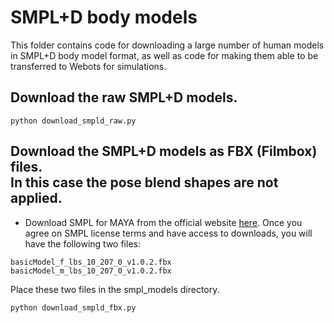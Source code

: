 # SMPL+D body models

This folder contains code for downloading a large number of human models in SMPL+D body model format, as well as code for making them able to be transferred to Webots for simulations.

## Download the raw SMPL+D models.
```
python download_smpld_raw.py
```

## Download the SMPL+D models as FBX (Filmbox) files. <br/>In this case the pose blend shapes are not applied.
- Download SMPL for MAYA from the official website [here](https://smpl.is.tue.mpg.de/). Once you agree on SMPL license terms and have access to downloads, you will have the following two files:
```
basicModel_f_lbs_10_207_0_v1.0.2.fbx
basicModel_m_lbs_10_207_0_v1.0.2.fbx
```
Place these two files in the smpl_models directory.

```
python download_smpld_fbx.py
```

